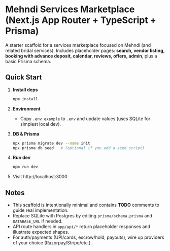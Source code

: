 
# Mehndi Services Marketplace (Next.js App Router + TypeScript + Prisma)

A starter scaffold for a services marketplace focused on Mehndi (and related bridal services). 
Includes placeholder pages: **search, vendor listing, booking with advance deposit, calendar, reviews, offers, admin**, plus a basic Prisma schema.

## Quick Start

1. **Install deps**
   ```bash
   npm install
   ```

2. **Environment**
   - Copy `.env.example` to `.env` and update values (uses SQLite for simplest local dev).

3. **DB & Prisma**
   ```bash
   npx prisma migrate dev --name init
   npx prisma db seed   # (optional if you add a seed script)
   ```

4. **Run dev**
   ```bash
   npm run dev
   ```

5. Visit http://localhost:3000

## Notes

- This scaffold is intentionally minimal and contains **TODO** comments to guide real implementation.
- Replace SQLite with Postgres by editing `prisma/schema.prisma` and `DATABASE_URL` if needed.
- API route handlers in `app/api/*` return placeholder responses and illustrate expected shapes.
- For auth/payments (UPI/cards, escrow/hold, payouts), wire up providers of your choice (Razorpay/Stripe/etc.).

